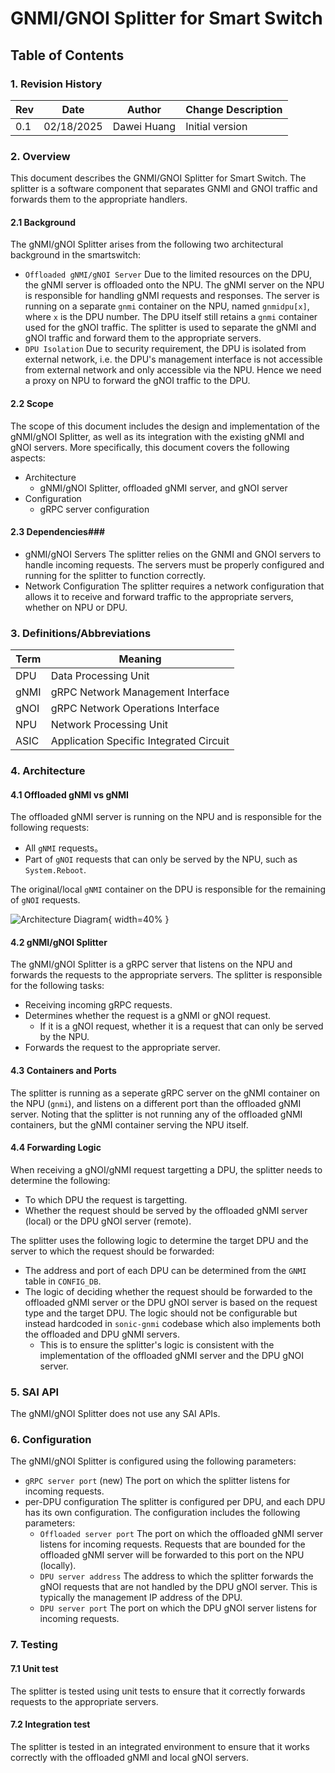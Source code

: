 # GNMI/GNOI Splitter for Smart Switch #

## Table of Contents

### 1. Revision History

| Rev | Date       | Author           | Change Description |
| --- | ---------- | ---------------- | ------------------ |
| 0.1 | 02/18/2025 | Dawei Huang | Initial version    |

### 2. Overview

This document describes the GNMI/GNOI Splitter for Smart Switch. The splitter is a software component that separates GNMI and GNOI traffic and forwards them to the appropriate handlers.

#### 2.1 Background

The gNMI/gNOI Splitter arises from the following two architectural background in the smartswitch:
- `Offloaded gNMI/gNOI Server`
  Due to the limited resources on the DPU, the gNMI server is offloaded onto the NPU. The gNMI server on the NPU is responsible for handling gNMI requests and responses.
  The server is running on a separate `gnmi` container on the NPU, named `gnmidpu[x]`, where `x` is the DPU number. The DPU itself still retains a `gnmi` container used for the gNOI traffic. The splitter is used to separate the gNMI and gNOI traffic and forward them to the appropriate servers.
- `DPU Isolation`
  Due to security requirement, the DPU is isolated from external network, i.e. the DPU's management interface is not accessible from external network and only accessible via the NPU. Hence we need a proxy on NPU to forward the gNOI traffic to the DPU.

#### 2.2 Scope
The scope of this document includes the design and implementation of the gNMI/gNOI Splitter, as well as its integration with the existing gNMI and gNOI servers. More specifically, this document covers the following aspects:

- Architecture
  - gNMI/gNOI Splitter, offloaded gNMI server, and gNOI server
- Configuration
  - gRPC server configuration

#### 2.3 Dependencies###
- gNMI/gNOI Servers
  The splitter relies on the GNMI and GNOI servers to handle incoming requests. The servers must be properly configured and running for the splitter to function correctly.
- Network Configuration
  The splitter requires a network configuration that allows it to receive and forward traffic to the appropriate servers, whether on NPU or DPU.

### 3. Definitions/Abbreviations

| Term  | Meaning                                   |
| ----- | ----------------------------------------- |
| DPU   | Data Processing Unit                      |
| gNMI  | gRPC Network Management Interface         |
| gNOI  | gRPC Network Operations Interface         |
| NPU   | Network Processing Unit                   |
| ASIC  | Application Specific Integrated Circuit   |

### 4. Architecture

#### 4.1 Offloaded gNMI vs gNMI

The offloaded gNMI server is running on the NPU and is responsible for the following requests:

- All `gNMI` requests。
- Part of `gNOI` requests that can only be served by the NPU, such as `System.Reboot`.

The original/local `gNMI` container on the DPU is responsible for the remaining of `gNOI` requests.

![Architecture Diagram](https://www.mermaidchart.com/raw/3e126a79-0049-4051-ba30-a18251829504?theme=light&version=v0.1&format=svg){ width=40% }

#### 4.2 gNMI/gNOI Splitter

The gNMI/gNOI Splitter is a gRPC server that listens on the NPU and forwards the requests to the appropriate servers. The splitter is responsible for the following tasks:
- Receiving incoming gRPC requests.
- Determines whether the request is a gNMI or gNOI request.
  - If it is a gNOI request, whether it is a request that can only be served by the NPU.
- Forwards the request to the appropriate server.

#### 4.3 Containers and Ports
The splitter is running as a seperate gRPC server on the gNMI container on the NPU (`gnmi`), and listens on a different port than the offloaded gNMI server. Noting that the splitter is not running any of the offloaded gNMI containers, but the gNMI container serving the NPU itself.

#### 4.4 Forwarding Logic
When receiving a gNOI/gNMI request targetting a DPU, the splitter needs to determine the following:
- To which DPU the request is targetting.
- Whether the request should be served by the offloaded gNMI server (local) or the DPU gNOI server (remote).

The splitter uses the following logic to determine the target DPU and the server to which the request should be forwarded:
- The address and port of each DPU can be determined from the `GNMI` table in `CONFIG_DB`.
- The logic of deciding whether the request should be forwarded to the offloaded gNMI server or the DPU gNOI server is based on the request type and the target DPU. The logic should not be configurable but instead hardcoded in `sonic-gnmi` codebase which also implements both the offloaded and DPU gNMI servers.
  - This is to ensure the splitter's logic is consistent with the implementation of the offloaded gNMI server and the DPU gNOI server.


### 5. SAI API
The gNMI/gNOI Splitter does not use any SAI APIs.

### 6. Configuration
The gNMI/gNOI Splitter is configured using the following parameters:
- `gRPC server port` (new)
  The port on which the splitter listens for incoming requests.
- per-DPU configuration
  The splitter is configured per DPU, and each DPU has its own configuration. The configuration includes the following parameters:
  - `Offloaded server port`
    The port on which the offloaded gNMI server listens for incoming requests. Requests that are bounded for the offloaded gNMI server will be forwarded to this port on the NPU (locally).
  - `DPU server address`
    The address to which the splitter forwards the gNOI requests that are not handled by the DPU gNOI server. This is typically the management IP address of the DPU.
  - `DPU server port`
    The port on which the DPU gNOI server listens for incoming requests.

### 7. Testing

#### 7.1 Unit test
The splitter is tested using unit tests to ensure that it correctly forwards requests to the appropriate servers.

#### 7.2 Integration test
The splitter is tested in an integrated environment to ensure that it works correctly with the offloaded gNMI and local gNOI servers.
